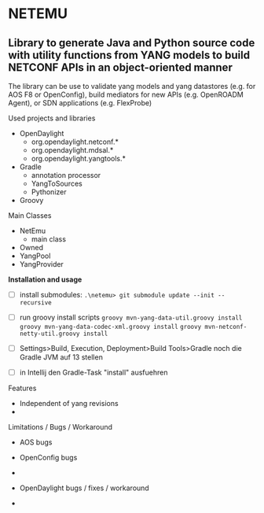 # NETEMU

## Library to generate Java and Python source code with utility functions from YANG models to build NETCONF APIs in an object-oriented manner

The library can be use to validate yang models and yang datastores (e.g. for AOS F8 or OpenConfig), build mediators for new APIs (e.g. OpenROADM Agent), or SDN applications (e.g. FlexProbe)

Used projects and libraries
- OpenDaylight
    - org.opendaylight.netconf.*
    - org.opendaylight.mdsal.*
    - org.opendaylight.yangtools.*
-  Gradle
    - annotation processor
    - YangToSources
    - Pythonizer
- Groovy

Main Classes

* NetEmu
    - main class
* Owned
* YangPool
* YangProvider

**Installation and usage**

- [ ] install submodules:
        `.\netemu> git submodule update --init --recursive`
        
- [ ] run groovy install scripts
        `groovy mvn-yang-data-util.groovy install`
        `groovy mvn-yang-data-codec-xml.groovy install`
        `groovy mvn-netconf-netty-util.groovy install`

 - [ ] Settings>Build, Execution, Deployment>Build Tools>Gradle noch die Gradle JVM auf 13 stellen
 - [ ]  in Intellij den Gradle-Task "install" ausfuehren



Features
- Independent of yang revisions
- 

Limitations / Bugs / Workaround
- AOS bugs
- OpenConfig bugs
- 
- OpenDaylight bugs / fixes / workaround

-

